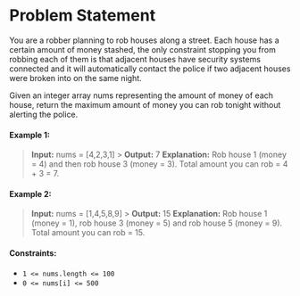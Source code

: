 # Problem Statement

You are a robber planning to rob houses along a street. Each house has a certain amount of money stashed, the only constraint stopping you from robbing each of them is that adjacent houses have security systems connected and it will automatically contact the police if two adjacent houses were broken into on the same night.

Given an integer array nums representing the amount of money of each house, return the maximum amount of money you can rob tonight without alerting the police.

#### Example 1:

> <b>Input:</b> nums = [4,2,3,1] > <b>Output:</b> 7
> <b>Explanation:</b> Rob house 1 (money = 4) and then rob house 3 (money = 3).
> Total amount you can rob = 4 + 3 = 7.

#### Example 2:

> <b>Input:</b> nums = [1,4,5,8,9] > <b>Output:</b> 15
> <b>Explanation:</b> Rob house 1 (money = 1), rob house 3 (money = 5) and rob house 5 (money = 9).
> Total amount you can rob = 15.

#### Constraints:

- `1 <= nums.length <= 100`
- `0 <= nums[i] <= 500`
